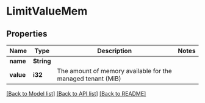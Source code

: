 # LimitValueMem

## Properties

Name | Type | Description | Notes
------------ | ------------- | ------------- | -------------
**name** | **String** |  | 
**value** | **i32** | The amount of memory available for the managed tenant (MiB) | 

[[Back to Model list]](../README.md#documentation-for-models) [[Back to API list]](../README.md#documentation-for-api-endpoints) [[Back to README]](../README.md)


